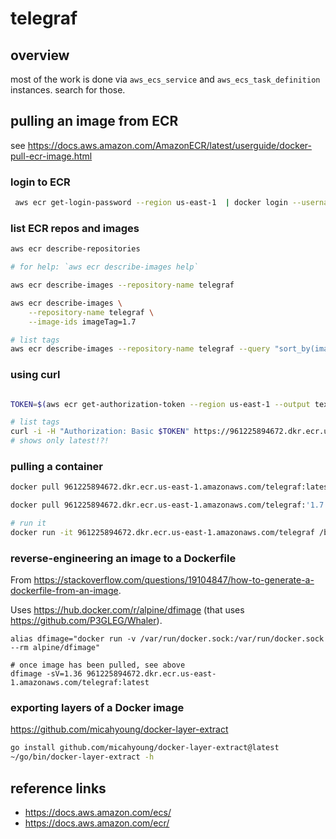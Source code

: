 # telegraf

## overview

most of the work is done via `aws_ecs_service` and `aws_ecs_task_definition` instances. search for those.

## pulling an image from ECR

see https://docs.aws.amazon.com/AmazonECR/latest/userguide/docker-pull-ecr-image.html

### login to ECR

```bash
 aws ecr get-login-password --region us-east-1  | docker login --username AWS --password-stdin 961225894672.dkr.ecr.us-east-1.amazonaws.com
```

### list ECR repos and images

```bash
aws ecr describe-repositories

# for help: `aws ecr describe-images help`

aws ecr describe-images --repository-name telegraf

aws ecr describe-images \
    --repository-name telegraf \
    --image-ids imageTag=1.7

# list tags
aws ecr describe-images --repository-name telegraf --query "sort_by(imageDetails,& imagePushedAt)[ * ].imageTags[ * ]"
```

### using curl

```bash

TOKEN=$(aws ecr get-authorization-token --region us-east-1 --output text --query 'authorizationData[].authorizationToken')

# list tags
curl -i -H "Authorization: Basic $TOKEN" https://961225894672.dkr.ecr.us-east-1.amazonaws.com/v2/telegraf/tags/list
# shows only latest!?!

```

### pulling a container

```bash
docker pull 961225894672.dkr.ecr.us-east-1.amazonaws.com/telegraf:latest

docker pull 961225894672.dkr.ecr.us-east-1.amazonaws.com/telegraf:'1.7'

# run it
docker run -it 961225894672.dkr.ecr.us-east-1.amazonaws.com/telegraf /bin/bash
```

### reverse-engineering an image to a Dockerfile

From https://stackoverflow.com/questions/19104847/how-to-generate-a-dockerfile-from-an-image.

Uses https://hub.docker.com/r/alpine/dfimage (that uses https://github.com/P3GLEG/Whaler).

```
alias dfimage="docker run -v /var/run/docker.sock:/var/run/docker.sock --rm alpine/dfimage"

# once image has been pulled, see above
dfimage -sV=1.36 961225894672.dkr.ecr.us-east-1.amazonaws.com/telegraf:latest
```

### exporting layers of a Docker image

https://github.com/micahyoung/docker-layer-extract

```bash
go install github.com/micahyoung/docker-layer-extract@latest
~/go/bin/docker-layer-extract -h

```

## reference links

- https://docs.aws.amazon.com/ecs/
- https://docs.aws.amazon.com/ecr/